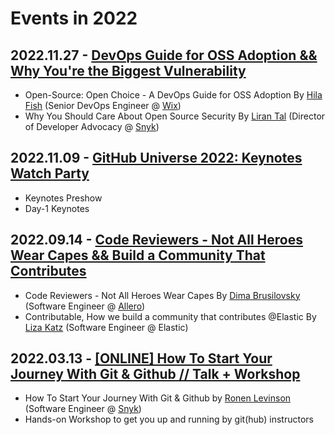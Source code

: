 # Events in 2022

## 2022.11.27 - [DevOps Guide for OSS Adoption && Why You're the Biggest Vulnerability](https://www.meetup.com/github-user-group/events/289352728/)

* Open-Source: Open Choice - A DevOps Guide for OSS Adoption By [Hila Fish](https://www.linkedin.com/in/hila-fish/) (Senior DevOps Engineer @ [Wix](https://www.wix.com/))
* Why You Should Care About Open Source Security By [Liran Tal](https://www.linkedin.com/in/lirantal/) (Director of Developer Advocacy @ [Snyk](https://snyk.io/))

## 2022.11.09 - [GitHub Universe 2022: Keynotes Watch Party](https://www.meetup.com/github-user-group/events/289371091/)

* Keynotes Preshow
* Day-1 Keynotes

## 2022.09.14 - [Code Reviewers - Not All Heroes Wear Capes && Build a Community That Contributes](https://www.meetup.com/github-user-group/events/288312571/)

* Code Reviewers - Not All Heroes Wear Capes By [Dima Brusilovsky](https://www.linkedin.com/in/dima-brusilovsky/) (Software Engineer @ [Allero](https://github.com/allero-io/allero/))
* Contributable, How we build a community that contributes @Elastic By [Liza Katz](https://www.linkedin.com/in/lizak/) (Software Engineer @ Elastic)

## 2022.03.13 - [[ONLINE] How To Start Your Journey With Git & Github // Talk + Workshop](https://www.meetup.com/github-user-group/events/283744257/)

* How To Start Your Journey With Git & Github by [Ronen Levinson](https://www.linkedin.com/in/ronen-levinson/) (Software Engineer @ [Snyk](https://snyk.io/))
* Hands-on Workshop to get you up and running by git(hub) instructors
